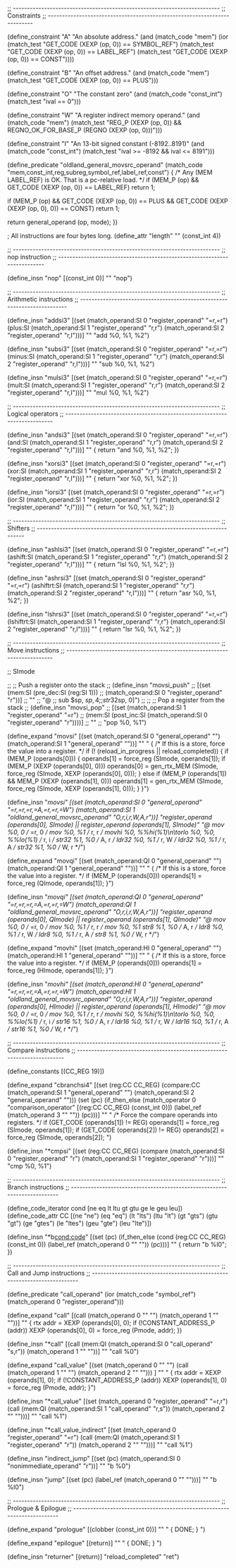 ;; -------------------------------------------------------------------------
;; Constraints
;; -------------------------------------------------------------------------

(define_constraint "A"
  "An absolute address."
  (and (match_code "mem")
       (ior (match_test "GET_CODE (XEXP (op, 0)) == SYMBOL_REF")
	    (match_test "GET_CODE (XEXP (op, 0)) == LABEL_REF")
	    (match_test "GET_CODE (XEXP (op, 0)) == CONST"))))

(define_constraint "B"
  "An offset address."
  (and (match_code "mem")
       (match_test "GET_CODE (XEXP (op, 0)) == PLUS")))

(define_constraint "O"
  "The constant zero"
  (and (match_code "const_int")
       (match_test "ival == 0")))

(define_constraint "W"
  "A register indirect memory operand."
  (and (match_code "mem")
       (match_test "REG_P (XEXP (op, 0))
		    && REGNO_OK_FOR_BASE_P (REGNO (XEXP (op, 0)))")))

(define_constraint "I"
  "An 13-bit signed constant (-8192..8191)"
  (and (match_code "const_int")
       (match_test "ival >= -8192 && ival <= 8191")))

(define_predicate "oldland_general_movsrc_operand"
  (match_code "mem,const_int,reg,subreg,symbol_ref,label_ref,const")
{
  /* Any (MEM LABEL_REF) is OK.  That is a pc-relative load.  */
  if (MEM_P (op) && GET_CODE (XEXP (op, 0)) == LABEL_REF)
    return 1;

  if (MEM_P (op)
      && GET_CODE (XEXP (op, 0)) == PLUS
      && GET_CODE (XEXP (XEXP (op, 0), 0)) == CONST)
    return 1;

  return general_operand (op, mode);
})

; All instructions are four bytes long.
(define_attr "length" "" (const_int 4))

;; -------------------------------------------------------------------------
;; nop instruction
;; -------------------------------------------------------------------------

(define_insn "nop"
  [(const_int 0)]
  ""
  "nop")

;; -------------------------------------------------------------------------
;; Arithmetic instructions
;; -------------------------------------------------------------------------

(define_insn "addsi3"
  [(set (match_operand:SI 0 "register_operand" "=r,=r")
	  (plus:SI
	   (match_operand:SI 1 "register_operand" "r,r")
	   (match_operand:SI 2 "register_operand" "r,I")))]
  ""
  "add	 %0, %1, %2")

(define_insn "subsi3"
  [(set (match_operand:SI 0 "register_operand" "=r,=r")
	  (minus:SI
	   (match_operand:SI 1 "register_operand" "r,r")
	   (match_operand:SI 2 "register_operand" "r,I")))]
  ""
  "sub	 %0, %1, %2")

(define_insn "mulsi3"
  [(set (match_operand:SI 0 "register_operand" "=r,=r")
	  (mult:SI
	   (match_operand:SI 1 "register_operand" "r,r")
	   (match_operand:SI 2 "register_operand" "r,I")))]
  ""
  "mul	 %0, %1, %2")

;; -------------------------------------------------------------------------
;; Logical operators
;; -------------------------------------------------------------------------

(define_insn "andsi3"
  [(set (match_operand:SI 0 "register_operand" "=r,=r")
	(and:SI (match_operand:SI 1 "register_operand" "r,r")
		(match_operand:SI 2 "register_operand" "r,I")))]
  ""
{
  return "and    %0, %1, %2";
})

(define_insn "xorsi3"
  [(set (match_operand:SI 0 "register_operand" "=r,=r")
	(xor:SI (match_operand:SI 1 "register_operand" "r,r")
		(match_operand:SI 2 "register_operand" "r,I")))]
  ""
{
  return "xor    %0, %1, %2";
})

(define_insn "iorsi3"
  [(set (match_operand:SI 0 "register_operand" "=r,=r")
	(ior:SI (match_operand:SI 1 "register_operand" "r,r")
		(match_operand:SI 2 "register_operand" "r,I")))]
  ""
{
  return "or     %0, %1, %2";
})

;; -------------------------------------------------------------------------
;; Shifters
;; -------------------------------------------------------------------------

(define_insn "ashlsi3"
  [(set (match_operand:SI 0 "register_operand" "=r,=r")
	(ashift:SI (match_operand:SI 1 "register_operand" "r,r")
		   (match_operand:SI 2 "register_operand" "r,I")))]
  ""
{
  return "lsl   %0, %1, %2";
})

(define_insn "ashrsi3"
  [(set (match_operand:SI 0 "register_operand" "=r,=r")
	(ashiftrt:SI (match_operand:SI 1 "register_operand" "r,r")
		     (match_operand:SI 2 "register_operand" "r,I")))]
  ""
{
  return "asr   %0, %1, %2";
})

(define_insn "lshrsi3"
  [(set (match_operand:SI 0 "register_operand" "=r,=r")
	(lshiftrt:SI (match_operand:SI 1 "register_operand" "r,r")
		     (match_operand:SI 2 "register_operand" "r,I")))]
  ""
{
  return "lsr   %0, %1, %2";
})

;; -------------------------------------------------------------------------
;; Move instructions
;; -------------------------------------------------------------------------

;; SImode

;; ;; Push a register onto the stack
;; (define_insn "movsi_push"
;;   [(set (mem:SI (pre_dec:SI (reg:SI 1)))
;;   	(match_operand:SI 0 "register_operand" "r"))]
;;   ""
;;   "@
;;   sub	  $sp, $sp, 4
;;   str32   %0, [$sp, 0]")
;; 
;; ;; Pop a register from the stack
;; (define_insn "movsi_pop"
;;   [(set (match_operand:SI 1 "register_operand" "=r")
;;   	(mem:SI (post_inc:SI (match_operand:SI 0 "register_operand" "r"))))]
;;   ""
;;   "pop    %0, %1")

(define_expand "movsi"
   [(set (match_operand:SI 0 "general_operand" "")
 	(match_operand:SI 1 "general_operand" ""))]
   ""
  "
{
  /* If this is a store, force the value into a register.  */
  if (! (reload_in_progress || reload_completed))
  {
    if (MEM_P (operands[0]))
    {
      operands[1] = force_reg (SImode, operands[1]);
      if (MEM_P (XEXP (operands[0], 0)))
        operands[0] = gen_rtx_MEM (SImode, force_reg (SImode, XEXP (operands[0], 0)));
    }
    else 
      if (MEM_P (operands[1])
          && MEM_P (XEXP (operands[1], 0)))
        operands[1] = gen_rtx_MEM (SImode, force_reg (SImode, XEXP (operands[1], 0)));
  }
}")

(define_insn "*movsi"
  [(set (match_operand:SI 0 "general_operand" "=r,=r,=r,=A,=r,=r,=W")
	(match_operand:SI 1 "oldland_general_movsrc_operand" "O,r,i,r,W,A,r"))]
  "register_operand (operands[0], SImode)
   || register_operand (operands[1], SImode)"
  "@
   mov    %0, 0		/* =r, 0 */
   mov    %0, %1	/* r, r */
   movhi  %0, %%hi(%1)\n\torlo %0, %0, %%lo(%1) /* r, i */
   str32  %1, %0	/* A, r */
   ldr32  %0, %1	/* r, W */
   ldr32  %0, %1	/* r, A */
   str32  %1, %0	/* W, r */")

(define_expand "movqi"
  [(set (match_operand:QI 0 "general_operand" "")
	(match_operand:QI 1 "general_operand" ""))]
  ""
  "
{
  /* If this is a store, force the value into a register.  */
  if (MEM_P (operands[0]))
    operands[1] = force_reg (QImode, operands[1]);
}")

(define_insn "*movqi"
  [(set (match_operand:QI 0 "general_operand" "=r,=r,=r,=A,=r,=r,=W")
	(match_operand:QI 1 "oldland_general_movsrc_operand" "O,r,i,r,W,A,r"))]
  "register_operand (operands[0], QImode)
   || register_operand (operands[1], QImode)"
  "@
   mov    %0, 0		/* =r, 0 */
   mov    %0, %1	/* r, r */
   mov	 %0, %1
   str8  %1, %0	/* A, r */
   ldr8  %0, %1	/* r, W */
   ldr8  %0, %1	/* r, A */
   str8  %1, %0	/* W, r */")

(define_expand "movhi"
  [(set (match_operand:HI 0 "general_operand" "")
	(match_operand:HI 1 "general_operand" ""))]
  ""
  "
{
  /* If this is a store, force the value into a register.  */
  if (MEM_P (operands[0]))
    operands[1] = force_reg (HImode, operands[1]);
}")

(define_insn "*movhi"
  [(set (match_operand:HI 0 "general_operand" "=r,=r,=r,=A,=r,=r,=W")
	(match_operand:HI 1 "oldland_general_movsrc_operand" "O,r,i,r,W,A,r"))]
  "register_operand (operands[0], HImode)
   || register_operand (operands[1], HImode)"
  "@
   mov    %0, 0		/* =r, 0 */
   mov    %0, %1	/* r, r */
   movhi  %0, %%hi(%1)\n\torlo %0, %0, %%lo(%1) /* r, i */
   str16  %1, %0	/* A, r */
   ldr16  %0, %1	/* r, W */
   ldr16  %0, %1	/* r, A */
   str16  %1, %0	/* W, r */")

;; -------------------------------------------------------------------------
;; Compare instructions
;; -------------------------------------------------------------------------

(define_constants
  [(CC_REG 19)])

(define_expand "cbranchsi4"
  [(set (reg:CC CC_REG)
        (compare:CC
         (match_operand:SI 1 "general_operand" "")
         (match_operand:SI 2 "general_operand" "")))
   (set (pc)
        (if_then_else (match_operator 0 "comparison_operator"
                       [(reg:CC CC_REG) (const_int 0)])
                      (label_ref (match_operand 3 "" ""))
                      (pc)))]
  ""
  "
  /* Force the compare operands into registers.  */
  if (GET_CODE (operands[1]) != REG)
	operands[1] = force_reg (SImode, operands[1]);
  if (GET_CODE (operands[2]) != REG)
	operands[2] = force_reg (SImode, operands[2]);
  ")

(define_insn "*cmpsi"
  [(set (reg:CC CC_REG)
	(compare
	 (match_operand:SI 0 "register_operand" "r")
	 (match_operand:SI 1 "register_operand"	"r")))]
  ""
  "cmp    %0, %1")


;; -------------------------------------------------------------------------
;; Branch instructions
;; -------------------------------------------------------------------------

(define_code_iterator cond [ne eq lt ltu gt gtu ge le geu leu])
(define_code_attr CC [(ne "ne") (eq "eq") (lt "lts") (ltu "lt") 
		      (gt "gts") (gtu "gt") (ge "gtes") (le "ltes")
		      (geu "gte") (leu "lte")])

(define_insn "*b<cond:code>"
  [(set (pc)
	(if_then_else (cond (reg:CC CC_REG)
			    (const_int 0))
		      (label_ref (match_operand 0 "" ""))
		      (pc)))]
  ""
{
  return "b<CC>   %l0";
})

;; -------------------------------------------------------------------------
;; Call and Jump instructions
;; -------------------------------------------------------------------------

(define_predicate "call_operand"
   (ior (match_code "symbol_ref")
           (match_operand 0 "register_operand")))

(define_expand "call"
  [(call (match_operand 0 "" "")
		(match_operand 1 "" ""))]
  ""
{
  rtx addr = XEXP (operands[0], 0);
  if (!CONSTANT_ADDRESS_P (addr))
    XEXP (operands[0], 0) = force_reg (Pmode, addr);
})

(define_insn "*call"
  [(call (mem:QI (match_operand:SI
		  0 "call_operand" "s,r"))
	 (match_operand 1 "" ""))]
  ""
  "call	  %0")

(define_expand "call_value"
  [(set (match_operand 0 "" "")
                   (call (match_operand 1 "" "")
                         (match_operand 2 "" "")))
             ]
  ""
  "
{
  rtx addr = XEXP (operands[1], 0);
  if (!CONSTANT_ADDRESS_P (addr))
    XEXP (operands[1], 0) = force_reg (Pmode, addr); 
}")

(define_insn "*call_value"
  [(set (match_operand 0 "register_operand" "=r,r")
	(call (mem:QI (match_operand:SI 1 "call_operand" "r,s"))
	      (match_operand 2 "" "")))]
  ""
  "call   %1")

(define_insn "*call_value_indirect"
  [(set (match_operand 0 "register_operand" "=r")
	(call (mem:QI (match_operand:SI
		       1 "register_operand" "r"))
	      (match_operand 2 "" "")))]
  ""
  "call    %1")

(define_insn "indirect_jump"
  [(set (pc) (match_operand:SI 0 "nonimmediate_operand" "r"))]
  ""
  "b    %0")

(define_insn "jump"
  [(set (pc)
	(label_ref (match_operand 0 "" "")))]
  ""
  "b   %l0")


;; -------------------------------------------------------------------------
;; Prologue & Epilogue
;; -------------------------------------------------------------------------

(define_expand "prologue"
  [(clobber (const_int 0))]
  ""
  "
{
  DONE;
}
")

(define_expand "epilogue"
  [(return)]
  ""
  "
{
  DONE;
}
")

(define_insn "returner"
  [(return)]
  "reload_completed"
  "ret")
